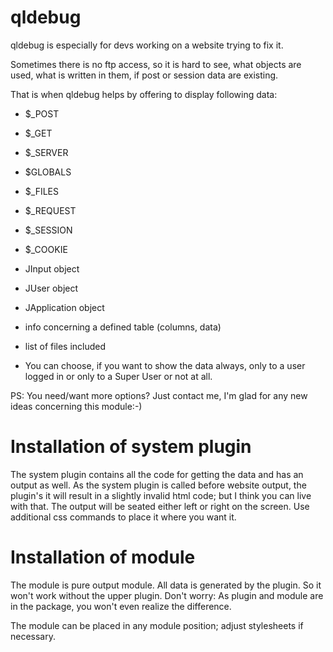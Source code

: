 # qldebug

qldebug is especially for devs working on a website trying to fix it.

Sometimes there is no ftp access, so it is hard to see, what objects are used, what is written in them, if post or session data are existing.

That is when qldebug helps by offering to display following data:

* $_POST
* $_GET
* $_SERVER
* $GLOBALS
* $_FILES
* $_REQUEST
* $_SESSION
* $_COOKIE
* JInput object
* JUser object
* JApplication object
* info concerning a defined table (columns, data)
* list of files included

* You can choose, if you want to show the data always, only to a user logged in or only to a Super User or not at all.

PS: You need/want more options? Just contact me, I'm glad for any new ideas concerning this module:-)

# Installation of system plugin

The system plugin contains all the code for getting the data and has an output as well. As the system plugin is called before website output, the plugin's it will result in a slightly invalid html code; but I think you can live with that. The output will be seated either left or right on the screen. Use additional css commands to place it where you want it.

# Installation of module

The module is pure output module. All data is generated by the plugin. So it won't work without the upper plugin. Don't worry: As plugin and module are in the package, you won't even realize the difference.

The module can be placed in any module position; adjust stylesheets if necessary.
